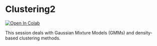 # Clustering2

[![Open In Colab](https://colab.research.google.com/assets/colab-badge.svg)](https://colab.research.google.com/github/ICL-BMB-BiDS/BIDS6-Clustering2/blob/main/BIDS_06_Clustering_2.ipynb/)

This session deals with Gaussian Mixture Models (GMMs) and density-based clustering methods.
